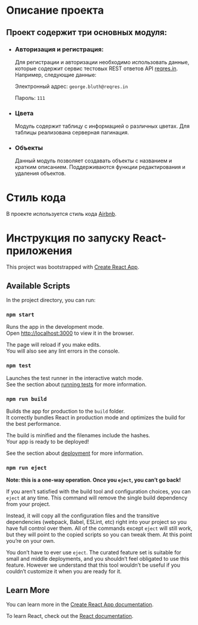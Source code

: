 # Описание проекта

## Проект содержит три основных модуля:

* ### Авторизация и регистрация:

  Для регистрации и авторизации необходимо использовать данные, которые содержит сервис тестовых REST ответов API 
  [reqres.in](https://reqres.in/). Например, следующие данные:

  Электронный адрес: `george.bluth@reqres.in`

  Пароль: `111`

* ### Цвета

  Модуль содержит таблицу с информацией о различных цветах. Для таблицы реализована серверная пагинация.

* ### Объекты

  Данный модуль позволяет создавать объекты с названием и кратким описанием. Поддерживаются функции редактирования и удаления объектов.

# Стиль кода

В проекте используется стиль кода [Airbnb](https://github.com/airbnb/javascript).

# Инструкция по запуску React-приложения

This project was bootstrapped with [Create React App](https://github.com/facebook/create-react-app).

## Available Scripts

In the project directory, you can run:

### `npm start`

Runs the app in the development mode.\
Open [http://localhost:3000](http://localhost:3000) to view it in the browser.

The page will reload if you make edits.\
You will also see any lint errors in the console.

### `npm test`

Launches the test runner in the interactive watch mode.\
See the section about [running tests](https://facebook.github.io/create-react-app/docs/running-tests) for more information.

### `npm run build`

Builds the app for production to the `build` folder.\
It correctly bundles React in production mode and optimizes the build for the best performance.

The build is minified and the filenames include the hashes.\
Your app is ready to be deployed!

See the section about [deployment](https://facebook.github.io/create-react-app/docs/deployment) for more information.

### `npm run eject`

**Note: this is a one-way operation. Once you `eject`, you can’t go back!**

If you aren’t satisfied with the build tool and configuration choices, you can `eject` at any time. This command will remove the single build dependency from your project.

Instead, it will copy all the configuration files and the transitive dependencies (webpack, Babel, ESLint, etc) right into your project so you have full control over them. All of the commands except `eject` will still work, but they will point to the copied scripts so you can tweak them. At this point you’re on your own.

You don’t have to ever use `eject`. The curated feature set is suitable for small and middle deployments, and you shouldn’t feel obligated to use this feature. However we understand that this tool wouldn’t be useful if you couldn’t customize it when you are ready for it.

## Learn More

You can learn more in the [Create React App documentation](https://facebook.github.io/create-react-app/docs/getting-started).

To learn React, check out the [React documentation](https://reactjs.org/).
